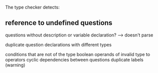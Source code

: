 The type checker detects:

## reference to undefined questions
  questions without description or variable declaration?
  --> doesn't parse

duplicate question declarations with different types
 
    
conditions that are not of the type boolean
operands of invalid type to operators
cyclic dependencies between questions
duplicate labels (warning)

